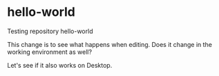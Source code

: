 # hello-world
Testing repository hello-world

This change is to see what happens when editing. Does it change in the working environment as well?

Let's see if it also works on Desktop.
